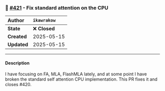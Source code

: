 ### 🐛 [#421](https://github.com/ikawrakow/ik_llama.cpp/pull/421) - Fix standard attention on the CPU

| **Author** | `ikawrakow` |
| :--- | :--- |
| **State** | ❌ **Closed** |
| **Created** | 2025-05-15 |
| **Updated** | 2025-05-15 |

---

#### Description

I have focusing on FA, MLA, FlashMLA lately, and at some point I have broken the standard self attention CPU implementation. This PR fixes it and closes #420.